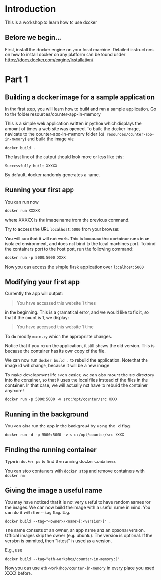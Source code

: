 # Introduction

This is a workshop to learn how to use docker

## Before we begin...

First, install the docker engine on your local machine. Detailed instructions on how to install docker on any platform can be found under https://docs.docker.com/engine/installation/

# Part 1

## Building a docker image for a sample application

In the first step, you will learn how to build and run a sample application. Go to the folder resources/counter-app-in-memory

This is a simple web application written in python which displays the amount of times a web site was opened. To build the docker image, navigate to the counter-app-in-memory folder (`cd resources/counter-app-in-memory`) and build the image via:

```
docker build .
```

The last line of the output should look more or less like this:

```
Successfully built XXXXX
```

By default, docker randomly generates a name.


## Running your first app

You can run now

```
docker run XXXXX
```

where XXXXX is the image name from the previous command.

Try to access the URL `localhost:5000` from your browser.

You will see that it will not work. This is because the container runs in an isolated environment, and does not bind to the local machines port. To bind the containers port to the host port, run the following command:

```
docker run -p 5000:5000 XXXX
```

Now you can access the simple flask application over `localhost:5000`


## Modifying your first app

Currently the app will output:

> You have accessed this website 1 times

in the beginning. This is a gramatical error, and we would like to fix it, so that if the count is 1, we display:

> You have accessed this website 1 time

To do modify `main.py` which the appropriate changes.


Notice that if you rerun the application, it still shows the old version. This is because the container has its own copy of the file. 

We can now run `docker build .` to rebuild the application. Note that the image id will change, because it will be a new image

To make development life even easier, we can also mount the src directory into the container, so that it uses the local files instead of the files in the container. In that case, we will actually not have to rebuild the container anymore!

```
docker run -p 5000:5000 -v src:/opt/counter/src XXXX
```

## Running in the background

You can also run the app in the backgroud by using the -d flag

```
docker run -d -p 5000:5000 -v src:/opt/counter/src XXXX
```

## Finding the running container

Type in `docker ps` to find the running docker containers

You can stop containers with `docker stop` and remove containers with `docker rm`

## Giving the image a useful name

You may have noticed that it is not very useful to have random names for the images. We can now build the image with a useful name in mind. You can do it with the `--tag` flag. E.g.

```
docker build --tag="<owner>/<name>[:<version>]" .
```

The name consists of an owner, an app name and an optional version. Official images skip the owner (e.g. ubuntu). The version is optional. If the version is ommited, then "latest" is used as a version.

E.g., use

```
docker build --tag="eth-workshop/counter-in-memory:1" .
```

Now you can use `eth-workshop/counter-in-memory` in every place you used XXXX before.